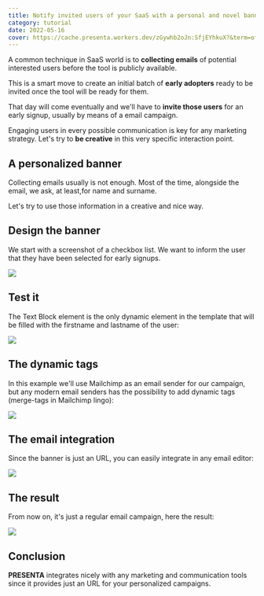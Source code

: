 ```yaml
---
title: Notify invited users of your SaaS with a personal and novel banner
category: tutorial
date: 2022-05-16
cover: https://cache.presenta.workers.dev/zGywhb2oJn:SfjEYhkuX?&term=office&title=Notify invited users of your SaaS with a personal and novel banner&subtitle=Tutorial
---
```


A common technique in SaaS world is to **collecting emails** of potential interested users before the tool is publicly available.

This is a smart move to create an initial batch of **early adopters** ready to be invited once the tool will be ready for them.

That day will come eventually and we'll have to **invite those users** for an early signup, usually by means of a email campaign.

Engaging users in every possible communication is key for any marketing strategy. Let's try to **be creative** in this very specific interaction point.

## A personalized banner

Collecting emails usually is not enough. Most of the time, alongside the email, we ask, at least,for name and surname.

Let's try to use those information in a creative and nice way.

## Design the banner

We start with a screenshot of a checkbox list. We want to inform the user that they have been selected for early signups.

<div class="img">

![](../blog/notify-invited-users-of-your-saas-with-a-personal-and-novel-banner/01.jpg)

</div>

## Test it

The Text Block element is the only dynamic element in the template that will be filled with the firstname and lastname of the user:

<div class="img">

![](../blog/notify-invited-users-of-your-saas-with-a-personal-and-novel-banner/02.jpg)

</div>

## The dynamic tags

In this example we'll use Mailchimp as an email sender for our campaign, but any modern email senders has the possibility to add dynamic tags (merge-tags in Mailchimp lingo):

<div class="img">

![](../blog/notify-invited-users-of-your-saas-with-a-personal-and-novel-banner/03.jpg)

</div>

## The email integration

Since the banner is just an URL, you can easily integrate in any email editor:

<div class="img">

![](../blog/notify-invited-users-of-your-saas-with-a-personal-and-novel-banner/04.jpg)

</div>

## The result

From now on, it's just a regular email campaign, here the result:

<div class="img">

![](../blog/notify-invited-users-of-your-saas-with-a-personal-and-novel-banner/05.jpg)

</div>

## Conclusion

**PRESENTA** integrates nicely with any marketing and communication tools since it provides just an URL for your personalized campaigns.